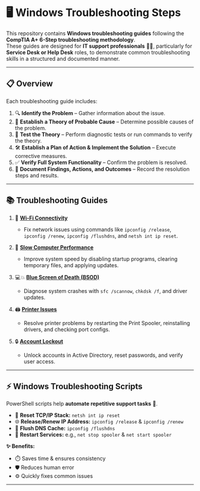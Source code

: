 # 🖥️ Windows Troubleshooting Steps  

This repository contains **Windows troubleshooting guides** following the **CompTIA A+ 6-Step troubleshooting methodology**.  
These guides are designed for **IT support professionals** 🧑‍💻, particularly for **Service Desk or Help Desk** roles, to demonstrate common troubleshooting skills in a structured and documented manner.  

---

## 📋 Overview  

Each troubleshooting guide includes:  

1. 🔍 **Identify the Problem** – Gather information about the issue.  
2. 🤔 **Establish a Theory of Probable Cause** – Determine possible causes of the problem.  
3. 🧪 **Test the Theory** – Perform diagnostic tests or run commands to verify the theory.  
4. 🛠️ **Establish a Plan of Action & Implement the Solution** – Execute corrective measures.  
5. ✅ **Verify Full System Functionality** – Confirm the problem is resolved.  
6. 📝 **Document Findings, Actions, and Outcomes** – Record the resolution steps and results.  

---

## 📚 Troubleshooting Guides  

1. 📶 [**Wi-Fi Connectivity**](WiFi_Troubleshooting.md)  
   - Fix network issues using commands like `ipconfig /release`, `ipconfig /renew`, `ipconfig /flushdns`, and `netsh int ip reset`.  

2. 🐢 [**Slow Computer Performance**](Slow_Performance.md)  
   - Improve system speed by disabling startup programs, clearing temporary files, and applying updates.  

3. 💻💥 [**Blue Screen of Death (BSOD)**](BSOD_Troubleshooting.md)  
   - Diagnose system crashes with `sfc /scannow`, `chkdsk /f`, and driver updates.  

4. 🖨️ [**Printer Issues**](Printer_Issue.md)  
   - Resolve printer problems by restarting the Print Spooler, reinstalling drivers, and checking port configs.  

5. 🔒 [**Account Lockout**](Account_Lockout.md)  
   - Unlock accounts in Active Directory, reset passwords, and verify user access.  

---

## ⚡ Windows Troubleshooting Scripts  

PowerShell scripts help **automate repetitive support tasks** 🤖.  

- 🔄 **Reset TCP/IP Stack:** `netsh int ip reset`  
- 🌐 **Release/Renew IP Address:** `ipconfig /release` & `ipconfig /renew`  
- 🧹 **Flush DNS Cache:** `ipconfig /flushdns`  
- 🔁 **Restart Services:** e.g., `net stop spooler` & `net start spooler`  

**✨ Benefits:**  
- ⏱️ Saves time & ensures consistency  
- 🛡️ Reduces human error  
- ⚙️ Quickly fixes common issues  

---
